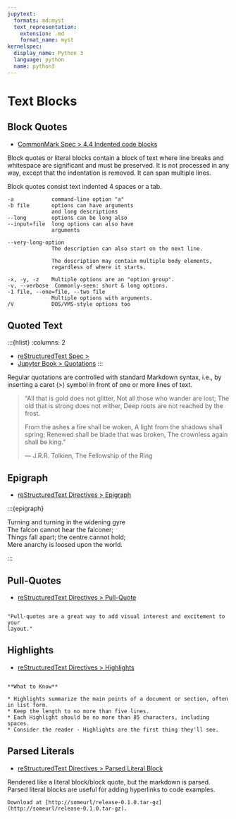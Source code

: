 ```yaml
---
jupytext:
  formats: md:myst
  text_representation:
    extension: .md
    format_name: myst
kernelspec:
  display_name: Python 3
  language: python
  name: python3
---
```

Text Blocks
===========

Block Quotes
------------

* [CommonMark Spec > 4.4 Indented code blocks](https://spec.commonmark.org/current/#indented-code-blocks)

Block quotes or literal blocks contain a block of text where line breaks and
whitespace are significant and must be preserved. It is not processed in any
way, except that the indentation is removed. It can span multiple lines.

Block quotes consist text indented 4 spaces or a tab.

    -a            command-line option "a"
    -b file       options can have arguments
                  and long descriptions
    --long        options can be long also
    --input=file  long options can also have
                  arguments

    --very-long-option
                  The description can also start on the next line.

                  The description may contain multiple body elements,
                  regardless of where it starts.

    -x, -y, -z    Multiple options are an "option group".
    -v, --verbose  Commonly-seen: short & long options.
    -1 file, --one=file, --two file
                  Multiple options with arguments.
    /V            DOS/VMS-style options too

Quoted Text
-----------

:::{hlist}
:columns: 2
* [reStructuredText Spec > ](https://docutils.sourceforge.io/docs/ref/rst/restructuredtext.html#quoted-literal-blocks)
* [Jupyter Book > Quotations](https://jupyterbook.org/en/stable/content/content-blocks.html?highlight=quote#quotations)
:::

Regular quotations are controlled with standard Markdown syntax, i.e., by
inserting a caret (>) symbol in front of one or more lines of text.

> “All that is gold does not glitter,
> Not all those who wander are lost;
> The old that is strong does not wither,
> Deep roots are not reached by the frost.
>
> From the ashes a fire shall be woken,
> A light from the shadows shall spring;
> Renewed shall be blade that was broken,
> The crownless again shall be king.”
>
> ― J.R.R. Tolkien, The Fellowship of the Ring

Epigraph
--------

* [reStructuredText Directives > Epigraph](https://docutils.sourceforge.io/docs/ref/rst/directives.html#epigraph)

:::{epigraph}

Turning and turning in the widening gyre \
The falcon cannot hear the falconer; \
Things fall apart; the centre cannot hold; \
Mere anarchy is loosed upon the world.

:::

Pull-Quotes
-----------

* [reStructuredText Directives > Pull-Quote](https://docutils.sourceforge.io/docs/ref/rst/directives.html#pull-quote)

```{pull-quote}

"Pull-quotes are a great way to add visual interest and excitement to your
layout."

```


Highlights
----------

* [reStructuredText Directives > Highlights](https://docutils.sourceforge.io/docs/ref/rst/directives.html#highlights)

```{highlights}

**What to Know**

* Highlights summarize the main points of a document or section, often in list form.
* Keep the length to no more than five lines.
* Each Highlight should be no more than 85 characters, including spaces.
* Consider the reader - Highlights are the first thing they'll see.

```

Parsed Literals
---------------

* [reStructuredText Directives > Parsed Literal Block](https://docutils.sourceforge.io/docs/ref/rst/directives.html#parsed-literal-block)

Rendered like a literal block/block quote, but the markdown is parsed. Parsed
literal blocks are useful for adding hyperlinks to code examples.

```{parsed-literal}
Download at [http://someurl/release-0.1.0.tar-gz](http://someurl/release-0.1.0.tar-gz).
```
